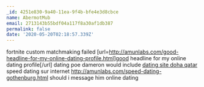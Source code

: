 ```yaml
---
_id: 4251e830-9a40-11ea-9f4b-bfe4e3d8cbce
name: AbermotMub
email: 2713143b55bdf04a117f8a30af1db387
permalink: false
date: '2020-05-20T02:18:57.339Z'
---
```

fortnite custom matchmaking failed  [url=http://amunlabs.com/good-headline-for-my-online-dating-profile.html]good headline for my online dating profile[/url]  dating poe dameron would include  <a href=" http://amunlabs.com/dating-site-doha-qatar.html ">dating site doha qatar</a>  speed dating sur internet  http://amunlabs.com/speed-dating-gothenburg.html  should i message him online dating
